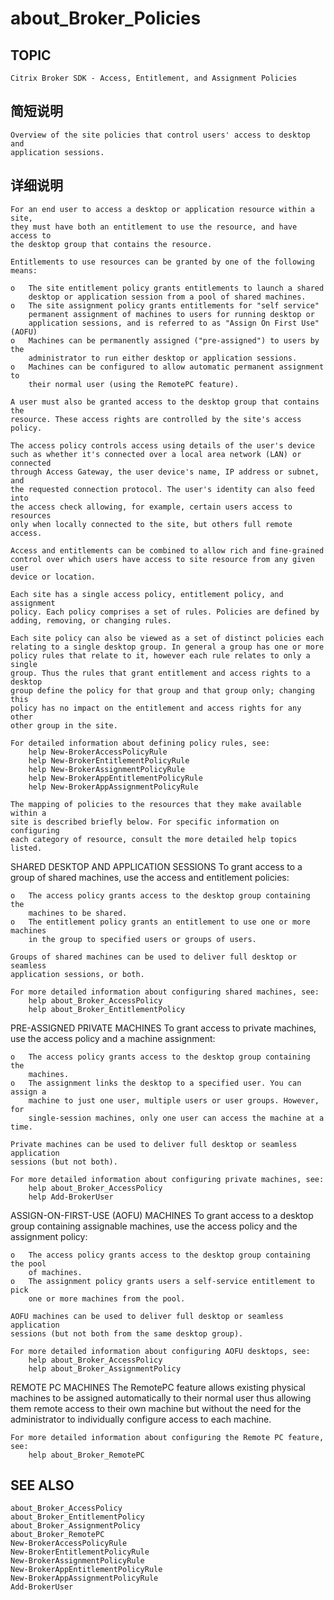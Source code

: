 # about_Broker_Policies

## TOPIC

    Citrix Broker SDK - Access, Entitlement, and Assignment Policies 
    

## 简短说明

    Overview of the site policies that control users' access to desktop and 
    application sessions. 
    

## 详细说明

    For an end user to access a desktop or application resource within a site, 
    they must have both an entitlement to use the resource, and have access to 
    the desktop group that contains the resource. 
    
    Entitlements to use resources can be granted by one of the following means: 
    
    o   The site entitlement policy grants entitlements to launch a shared 
        desktop or application session from a pool of shared machines. 
    o   The site assignment policy grants entitlements for "self service" 
        permanent assignment of machines to users for running desktop or 
        application sessions, and is referred to as "Assign On First Use" (AOFU) 
    o   Machines can be permanently assigned ("pre-assigned") to users by the 
        administrator to run either desktop or application sessions. 
    o   Machines can be configured to allow automatic permanent assignment to 
        their normal user (using the RemotePC feature). 
    
    A user must also be granted access to the desktop group that contains the 
    resource. These access rights are controlled by the site's access policy. 
    
    The access policy controls access using details of the user's device 
    such as whether it's connected over a local area network (LAN) or connected 
    through Access Gateway, the user device's name, IP address or subnet, and 
    the requested connection protocol. The user's identity can also feed into 
    the access check allowing, for example, certain users access to resources 
    only when locally connected to the site, but others full remote access. 
    
    Access and entitlements can be combined to allow rich and fine-grained 
    control over which users have access to site resource from any given user 
    device or location. 
    
    Each site has a single access policy, entitlement policy, and assignment 
    policy. Each policy comprises a set of rules. Policies are defined by 
    adding, removing, or changing rules. 
    
    Each site policy can also be viewed as a set of distinct policies each 
    relating to a single desktop group. In general a group has one or more 
    policy rules that relate to it, however each rule relates to only a single 
    group. Thus the rules that grant entitlement and access rights to a desktop 
    group define the policy for that group and that group only; changing this 
    policy has no impact on the entitlement and access rights for any other 
    other group in the site. 
    
    For detailed information about defining policy rules, see: 
        help New-BrokerAccessPolicyRule 
        help New-BrokerEntitlementPolicyRule 
        help New-BrokerAssignmentPolicyRule 
        help New-BrokerAppEntitlementPolicyRule 
        help New-BrokerAppAssignmentPolicyRule 
    
    The mapping of policies to the resources that they make available within a 
    site is described briefly below. For specific information on configuring 
    each category of resource, consult the more detailed help topics listed. 
    

SHARED DESKTOP AND APPLICATION SESSIONS To grant access to a group of shared machines, use the access and entitlement policies:

    o   The access policy grants access to the desktop group containing the 
        machines to be shared. 
    o   The entitlement policy grants an entitlement to use one or more machines 
        in the group to specified users or groups of users. 
    
    Groups of shared machines can be used to deliver full desktop or seamless 
    application sessions, or both. 
    
    For more detailed information about configuring shared machines, see: 
        help about_Broker_AccessPolicy 
        help about_Broker_EntitlementPolicy 
    

PRE-ASSIGNED PRIVATE MACHINES To grant access to private machines, use the access policy and a machine assignment:

    o   The access policy grants access to the desktop group containing the 
        machines. 
    o   The assignment links the desktop to a specified user. You can assign a 
        machine to just one user, multiple users or user groups. However, for 
        single-session machines, only one user can access the machine at a time. 
    
    Private machines can be used to deliver full desktop or seamless application 
    sessions (but not both). 
    
    For more detailed information about configuring private machines, see: 
        help about_Broker_AccessPolicy 
        help Add-BrokerUser 
    

ASSIGN-ON-FIRST-USE (AOFU) MACHINES To grant access to a desktop group containing assignable machines, use the access policy and the assignment policy:

    o   The access policy grants access to the desktop group containing the pool 
        of machines. 
    o   The assignment policy grants users a self-service entitlement to pick 
        one or more machines from the pool. 
    
    AOFU machines can be used to deliver full desktop or seamless application 
    sessions (but not both from the same desktop group). 
    
    For more detailed information about configuring AOFU desktops, see: 
        help about_Broker_AccessPolicy 
        help about_Broker_AssignmentPolicy 
    

REMOTE PC MACHINES The RemotePC feature allows existing physical machines to be assigned automatically to their normal user thus allowing them remote access to their own machine but without the need for the administrator to individually configure access to each machine.

    For more detailed information about configuring the Remote PC feature, see: 
        help about_Broker_RemotePC 
    

## SEE ALSO

    about_Broker_AccessPolicy 
    about_Broker_EntitlementPolicy 
    about_Broker_AssignmentPolicy 
    about_Broker_RemotePC 
    New-BrokerAccessPolicyRule 
    New-BrokerEntitlementPolicyRule 
    New-BrokerAssignmentPolicyRule 
    New-BrokerAppEntitlementPolicyRule 
    New-BrokerAppAssignmentPolicyRule 
    Add-BrokerUser
